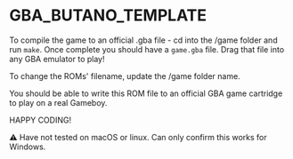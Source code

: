 # GBA_BUTANO_TEMPLATE
To compile the game to an official .gba file - cd into the /game folder and run `make`. Once complete you should have a `game.gba` file. Drag that file into any GBA emulator to play!

To change the ROMs' filename, update the /game folder name.

You should be able to write this ROM file to an official GBA game cartridge to play on a real Gameboy.

HAPPY CODING!

⚠️ Have not tested on macOS or linux. Can only confirm this works for Windows.
